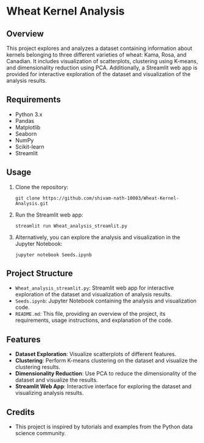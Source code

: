 # Wheat Kernel Analysis

## Overview
This project explores and analyzes a dataset containing information about kernels belonging to three different varieties of wheat: Kama, Rosa, and Canadian. It includes visualization of scatterplots, clustering using K-means, and dimensionality reduction using PCA. Additionally, a Streamlit web app is provided for interactive exploration of the dataset and visualization of the analysis results.

## Requirements
- Python 3.x
- Pandas
- Matplotlib
- Seaborn
- NumPy
- Scikit-learn
- Streamlit

## Usage
1. Clone the repository:

    ```
    git clone https://github.com/shivam-nath-10003/Wheat-Kernel-Analysis.git
    ```

2. Run the Streamlit web app:

    ```
    streamlit run Wheat_analysis_streamlit.py
    ```

3. Alternatively, you can explore the analysis and visualization in the Jupyter Notebook:

    ```
    jupyter notebook Seeds.ipynb
    ```

## Project Structure
- `Wheat_analysis_streamlit.py`: Streamlit web app for interactive exploration of the dataset and visualization of analysis results.
- `Seeds.ipynb`: Jupyter Notebook containing the analysis and visualization code.
- `README.md`: This file, providing an overview of the project, its requirements, usage instructions, and explanation of the code.

## Features
- **Dataset Exploration**: Visualize scatterplots of different features.
- **Clustering**: Perform K-means clustering on the dataset and visualize the clustering results.
- **Dimensionality Reduction**: Use PCA to reduce the dimensionality of the dataset and visualize the results.
- **Streamlit Web App**: Interactive interface for exploring the dataset and visualizing analysis results.

## Credits
- This project is inspired by tutorials and examples from the Python data science community.

